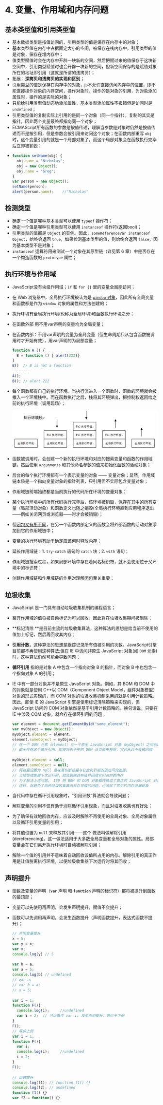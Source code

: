 # 4. 变量、作用域和内存问题

## 基本类型值和引用类型值  <a id="primitive&reference-values"></a>

* 基本数据类型是按值访问的，引用类型的值是保存在内存中的对象；
* 基本类型值在内存中占据固定大小的空间，被保存在栈内存中，引用类型的值是对象，保存在堆内存中；
* 值类型赋值时会在内存中开辟一块新的空间，然后把赋过来的值保存于这块新空间中，引用类型赋值时也会开辟一块新的空间，但新空间保存的是赋值对象所在的地址即引用（这就是所谓的浅拷贝）；
* 拓展：**深拷贝和浅拷贝的实现和区别**；
* 引用类型的值是保存在内存中的对象，js不允许直接访问内存中的位置，即不能直接操作对象的内存空间，操作对象时，操作的是对象的引用，为对象添加属性时，操作的是实际的对象；
* 只能给引用类型值动态地添加属性，基本类型添加属性不报错但是访问时是 `undefined`；
* 引用类型值的复制实际上引用的是同一个对象（同一个指针），复制的其实是指针，因此两个变量最终都指向同一个对象；
* ECMAScript所有函数的参数是按值传递，理解当参数是对象时仍然是按值传递而不是按引用，但是参数会按引用来访问这个对象；在函数内部重写 `obj` 时，这个变量引用的就是一个局部对象了。而这个局部对象会在函数执行完毕后立即被销毁；
* ```javascript
  function setName(obj) { 
    obj.name = "Nicholas"; 
    obj = new Object(); 
    obj.name = "Greg";
  }
  var person = new Object();
  setName(person);
  alert(person.name);    //"Nicholas"
  ```

## 检测类型  <a id="determining-type"></a>

* 确定一个值是哪种基本类型可以使用 `typeof` 操作符；
* 确定一个值是哪种引用类型可以使用 `instanceof` 操作符\(返回bool\)；
* 引用类型的值都是 `Object` 的实例。因此，`someReferenceVar instanceof Object`，始终会返回 `true`，如果检测基本类型的值，则始终会返回 `false`，因为基本类型不是对象；
* `instanceof` 运算符用来测试一个对象在其原型链（详见第 6 章）中是否存在一个构造函数的 `prototype` 属性；

## 执行环境与作用域  <a id="execution-context-scope"></a>

* JavaScript没有块级作用域；`if` 和 `for {}` 里的变量全局能访问；

* 在 Web 浏览器中，全局执行环境被认为是 [`window` 对象](chapter08.md#window-object)，因此所有全局变量和函数都是作为 `window` 对象的属性和方法创建的；

* 执行环境有全局执行环境\(也称为全局环境\)和函数执行环境之分；

* 在函数外部 用不用var声明的变量均为全局变量；

* 在函数内部：不用var声明的变量为全局变量（但生命周期只从包含函数被调用时才开始有效），用var声明的为局部变量；

  ```js
  function A () {
    B = function () { alert(222)}
  }
  B()  // B is not a function
  --------
  A();
  B(); // alert 222
  ```

* 每个函数都有自己的执行环境。当执行流进入一个函数时，函数的环境就会被推入一个环境栈中。而在函数执行之后，栈将其环境弹出，把控制权返回给之前的执行环境（调用现场）；

  ![](../imgs/4-1.png)

* 函数被调用时，会创建一个新的执行环境和对应的搜索变量和函数的作用域链，然后使用 `argunments` 和其他命名参数的值来初始化函数的活动对象；

* 后台的每个执行环境都有一个表示变量的对象 —— 变量对象；显然，作用域链本质是一个指向变量对象的指针列表，只引用但不实际包含变量对象；

* 作用域链前端始终都是当前执行的代码所在环境的变量对象；

* 某个执行环境中的所有代码执行完毕后，该环境被销毁，保存在其中的所有变量（局部活动对象）和函数定义也随之销毁\(全局执行环境直到应用程序退出——例如关闭网页或浏览器——时才会被销毁\)；

* 但[闭包又有所不同](chapter07.md#closures)，在另一个函数内部定义的函数会将外部函数的活动对象添加到它的作用域链中；

* 变量的执行环境有助于确定应该何时释放内存；

* 延长作用域链：1. `try-catch` 语句的 `catch` 块；2. `with` 语句；

* 作用域链搜索过程，如果局部环境中存在着同名标识符，就不会使用位于父环境中的标识符；

* 创建作用域链和作用域链的作用对理解[闭包](chapter07.md#closures)至关重要；

## 垃圾收集  <a id="garbage-collection"></a>

* JavaScript 是一门具有自动垃圾收集机制的编程语言；

* 离开作用域的值将被自动标记为可以回收，因此将在垃圾收集期间被删除；

* **标记清除 **是目前主流的垃圾收集算法，这种算法的思想是给当前不使用的值加上标记，然后再回收其内存；

* **引用计数**，这种算法的思想是跟踪记录所有值被引用的次数。JavaScript引擎目前都不再使用这种算法;但在 IE 中访问非原生 JavaScript 对象\(如 `DOM` 元素\)时，这种算法仍然可能会导致问题；

* **循环引用** 指的是对象 A 中包含一个指向对象 B 的指针，而对象 B 中也包含一个指向对象 A 的引用； 

* IE 中有一部分对象并不是原生 JavaScript 对象。例如，其 BOM 和 DOM 中的对象就是使用 C++以 COM（Component Object Model，组件对象模型）对象的形式实现的，而 COM 对象的垃圾收集机制采用的就是引用计数策略。因此，即使 IE 的 JavaScript 引擎是使用标记清除策略来实现的，但JavaScript 访问的 COM 对象依然是基于引用计数策略的。换句话说，只要在 IE 中涉及 COM 对象，就会存在循环引用的问题；

  ```js
  var element = document.getElementById("some_element");
  var myObject = new Object();
  myObject.element = element;
  element.someObject = myObject;
  // 在一个 DOM 元素（element）与一个原生 JavaScript 对象（myObject）之间创建了循环引用。
  // 由于存在这个循环引用，即使将例子中的 DOM 从页面中移除，它也永远不会被回收
  
  myObject.element = null;
  element.someObject = null;
  // 将变量设置为 null 意味着切断变量与它此前引用的值之间的连接。
  // 当垃圾收集器下次运行时，就会删除这些值并回收它们占用的内存
  // 为了解决上述问题， IE9 把 BOM 和 DOM 对象都转换成了真正的 JavaScript 对象。
  // 这样，就避免了两种垃圾收集算法并存导致的问题，也消除了常见的内存泄漏现象
  ```

* 当代码中存在循环引用现象时，“引用计数”算法就会导致问题；

* 解除变量的引用不仅有助于消除循环引用现象，而且对垃圾收集也有好处；

* 为了确保有效地回收内存，应该及时解除不再使用的全局对象、全局对象属性以及循环引用变量的引用；

* 将其值设置为 `null` 来释放其引用——这个 做法叫做解除引用\(dereferencing\)。这一做法适用于大多数全局变量和全局对象的属性。局部变量会在它们离开执行环境时自动被解除引用；

* 解除一个值的引用并不意味着自动回收该值所占用的内存。解除引用的真正作用是让值脱离执行环境，以便垃圾收集器下次运行时将其回收；

## 声明提升  <a id="hoisting"></a>

* 函数及变量的声明（**`var`** 声明 和 **`function`** 声明的标识符）都将被提升到函数的最顶部；
* 变量可以先使用再声明，会发生声明提升，赋值不会提升；
* 函数可以先调用再声明，会发生函数提升（声明函数提升，表达式函数不提升）；

  ```javascript
  // 声明变量提升
  x = 5;
  var y = x;
  var x;
  console.log(y) // 5
  
  var b = a;
  var a = 5;
  console.log(b) // undefined
  // var a;
  // var b = a;
  // a = 5;
  
  var i = 1;
  function F(){
    console.log(i);		//undefined 
    var i = 2;  // 可以看作 var i; 发生声明提升，等价于下例
  }
  F();
  // 等价上例
  var i = 1;
  function F(){
    var i;
    console.log(i);		//undefined 
    i = 2;
  }
  F();
  
  // 函数提升
  console.log(f1); // function f1() {}   
  console.log(f2); // undefined  
  function f1() {}
  var f2 = function() {}
  ```


